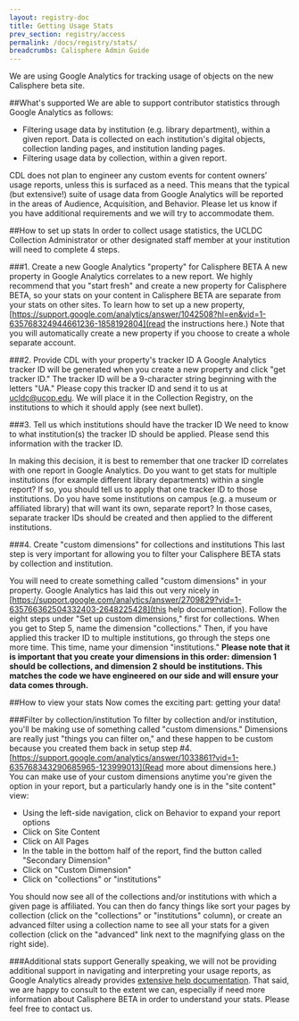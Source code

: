 ```yaml
---
layout: registry-doc
title: Getting Usage Stats
prev_section: registry/access
permalink: /docs/registry/stats/
breadcrumbs: Calisphere Admin Guide
---
```

We are using Google Analytics for tracking usage of objects on the new Calisphere beta site.

##What's supported
We are able to support contributor statistics through Google Analytics as follows:

+ Filtering usage data by institution (e.g. library department), within a given report. Data is collected on each institution's digital objects, collection landing pages, and institution landing pages.
+ Filtering usage data by collection, within a given report.

CDL does not plan to engineer any custom events for content owners’ usage reports, unless this is surfaced as a need. This means that the typical (but extensive!) suite of usage data from Google Analytics will be reported in the areas of Audience, Acquisition, and Behavior. Please let us know if you have additional requirements and we will try to accommodate them.

##How to set up stats
In order to collect usage statistics, the UCLDC Collection Administrator or other designated staff member at your institution will need to complete 4 steps.

###1. Create a new Google Analytics "property" for Calisphere BETA
A new property in Google Analytics correlates to a new report. We highly recommend that you "start fresh" and create a new property for Calisphere BETA, so your stats on your content in Calisphere BETA are separate from your stats on other sites. To learn how to set up a new property, [https://support.google.com/analytics/answer/1042508?hl=en&vid=1-635768324944661236-1858192804](read the instructions here.) Note that you will automatically create a new property if you choose to create a whole separate account.

###2. Provide CDL with your property's tracker ID
A Google Analytics tracker ID will be generated when you create a new property and click "get tracker ID." The tracker ID will be a 9-character string beginning with the letters "UA." Please copy this tracker ID and send it to us at [ucldc@ucop.edu](ucldc@ucop.edu). We will place it in the Collection Registry, on the institutions to which it should apply (see next bullet).

###3. Tell us which institutions should have the tracker ID
We need to know to what institution(s) the tracker ID should be applied. Please send this information with the tracker ID.

In making this decision, it is best to remember that one tracker ID correlates with one report in Google Analytics. Do you want to get stats for multiple institutions (for example different library departments) within a single report? If so, you should tell us to apply that one tracker ID to those institutions. Do you have some institutions on campus (e.g. a museum or affiliated library) that will want its own, separate report? In those cases, separate tracker IDs should be created and then applied to the different institutions.

###4. Create "custom dimensions" for collections and institutions
This last step is very important for allowing you to filter your Calisphere BETA stats by collection and institution.

You will need to create something called "custom dimensions" in your property. Google Analytics has laid this out very nicely in [https://support.google.com/analytics/answer/2709829?vid=1-635766362504332403-2648225428](this help documentation). Follow the eight steps under "Set up custom dimensions," first for collections. When you get to Step 5, name the dimension "collections." Then, if you have applied this tracker ID to multiple institutions, go through the steps one more time. This time, name your dimension "institutions." **Please note that it is important that you create your dimensions in this order: dimension 1 should be collections, and dimension 2 should be institutions. This matches the code we have engineered on our side and will ensure your data comes through.**

##How to view your stats
Now comes the exciting part: getting your data!

###Filter by collection/institution
To filter by collection and/or institution, you'll be making use of something called "custom dimensions." Dimensions are really just "things you can filter on," and these happen to be custom because you created them back in setup step #4. [https://support.google.com/analytics/answer/1033861?vid=1-635768343290685965-123999013](Read more about dimensions here.) You can make use of your custom dimensions anytime you're given the option in your report, but a particularly handy one is in the "site content" view:

- Using the left-side navigation, click on Behavior to expand your report options
- Click on Site Content
- Click on All Pages
- In the table in the bottom half of the report, find the button called "Secondary Dimension"
- Click on "Custom Dimension"
- Click on "collections" or "institutions" 

You should now see all of the collections and/or institutions with which a given page is affiliated. You can then do fancy things like sort your pages by collection (click on the "collections" or "institutions" column), or create an advanced filter using a collection name to see all your stats for a given collection (click on the "advanced" link next to the magnifying glass on the right side).

###Additional stats support
Generally speaking, we will not be providing additional support in navigating and interpreting your usage reports, as Google Analytics already provides [extensive help documentation](https://support.google.com/analytics?vid=1-635768324944661236-1858192804#topic=3544906). That said, we are happy to consult to the extent we can, especially if need more information about Calisphere BETA in order to understand your stats. Please feel free to contact us.

